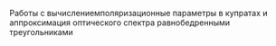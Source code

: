 Работы с вычислениемполяризационные параметры в купратах и аппроксимация оптического спектра равнобедренными треугольниками
